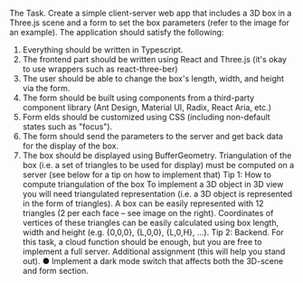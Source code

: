 The Task.
Create a simple client-server web app that includes a 3D box in a Three.js scene and a
form to set the box parameters (refer to the image for an example).
The application should satisfy the following:
1. Everything should be written in Typescript.
2. The frontend part should be written using React and Three.js (it's okay to use
wrappers such as react-three-ber)
3. The user should be able to change the box's length, width, and height via the
form.
4. The form should be built using components from a third-party component library
(Ant Design, Material UI, Radix, React Aria, etc.)
5. Form elds should be customized using CSS (including non-default states such
as "focus").
6. The form should send the parameters to the server and get back data for the
display of the box.
7. The box should be displayed using BufferGeometry. Triangulation of the box (i.e.
a set of triangles to be used for display) must be computed on a server (see
below for a tip on how to implement that)
Tip 1: How to compute triangulation of the box
To implement a 3D object in 3D view you will need
triangulated representation (i.e. a 3D object is represented in
the form of triangles). A box can be easily represented with
12 triangles (2 per each face – see image on the right).
Coordinates of vertices of these triangles can be easily
calculated using box length, width and height (e.g. {0,0,0},
{L,0,0}, {L,0,H}, …).
Tip 2: Backend.
For this task, a cloud function should be enough, but you are free to implement a full
server.
Additional assignment (this will help you stand out).
● Implement a dark mode switch that affects both the 3D-scene and form section.
